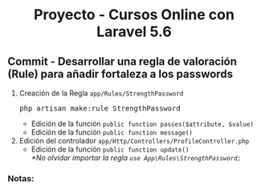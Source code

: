 
<!-- Title -->
<h1 align="center">Proyecto - Cursos Online con Laravel 5.6</h1>
<!-- End Title -->

<!-- Commit name -->
<h2>Commit - <strong>Desarrollar una regla de valoración (Rule) para añadir fortaleza a los passwords</strong></h2>
<!-- End Commit name -->

<!-- Commit instructions -->
<ol>
  <li>
    Creación de la Regla <code>app/Rules/StrengthPassword</code>
    <pre>php artisan make:rule StrengthPassword</pre>
    <ul>
      <li>Edición de la función <code>public function passes($attribute, $value)</code></li>
      <li>Edición de la función <code>public function message()</code></li>
    </ul>
  </li>
  <li>
    Edición del controlador <code>app/Http/Controllers/ProfileController.php</code>
    <ul>
      <li>
        Edición de la función <code>public function update()</code>
        <br>
        <em>*No olvidar importar la regla <code>use App\Rules\StrengthPassword;</code></em>
      </li>
    </ul>
  </li>
</ol>
<!-- End Commit instructions -->

  <!-- Notes -->
  <h3>Notas:</h3>
  <ul>
    
  </ul>

  <em></em>
  <!-- End notes -->